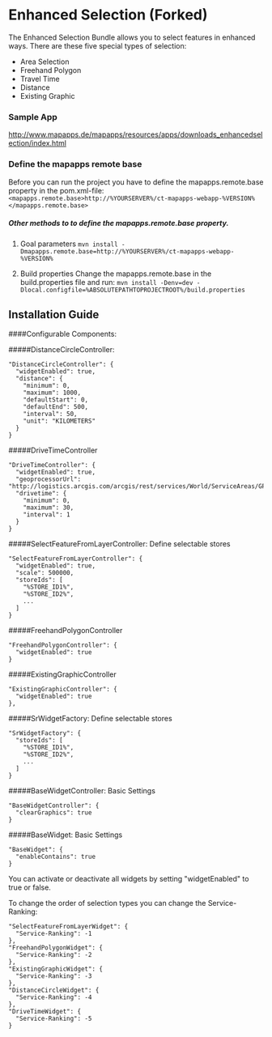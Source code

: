# Enhanced Selection (Forked)

The Enhanced Selection Bundle allows you to select features in enhanced ways. There are these five special types of selection:
- Area Selection
- Freehand Polygon
- Travel Time
- Distance
- Existing Graphic

### Sample App ###
http://www.mapapps.de/mapapps/resources/apps/downloads_enhancedselection/index.html

### Define the mapapps remote base
Before you can run the project you have to define the mapapps.remote.base property in the pom.xml-file:
`<mapapps.remote.base>http://%YOURSERVER%/ct-mapapps-webapp-%VERSION%</mapapps.remote.base>`

##### Other methods to to define the mapapps.remote.base property.
1. Goal parameters
`mvn install -Dmapapps.remote.base=http://%YOURSERVER%/ct-mapapps-webapp-%VERSION%`

2. Build properties
Change the mapapps.remote.base in the build.properties file and run:
`mvn install -Denv=dev -Dlocal.configfile=%ABSOLUTEPATHTOPROJECTROOT%/build.properties`

Installation Guide
------------------
####Configurable Components:

#####DistanceCircleController:
```
"DistanceCircleController": {
  "widgetEnabled": true,
  "distance": {
    "minimum": 0,
    "maximum": 1000,
    "defaultStart": 0,
    "defaultEnd": 500,
    "interval": 50,
    "unit": "KILOMETERS"
  }
}
```
#####DriveTimeController
```
"DriveTimeController": {
  "widgetEnabled": true,
  "geoprocessorUrl": "http://logistics.arcgis.com/arcgis/rest/services/World/ServiceAreas/GPServer/GenerateServiceAreas",
  "drivetime": {
    "minimum": 0,
    "maximum": 30,
    "interval": 1
  }
}
```
#####SelectFeatureFromLayerController:
Define selectable stores
```
"SelectFeatureFromLayerController": {
  "widgetEnabled": true,
  "scale": 500000,
  "storeIds": [
    "%STORE_ID1%",
    "%STORE_ID2%",
    ...
  ]
}
```
#####FreehandPolygonController
```
"FreehandPolygonController": {
  "widgetEnabled": true
}
```
#####ExistingGraphicController
```
"ExistingGraphicController": {
  "widgetEnabled": true
},
```
#####SrWidgetFactory:
Define selectable stores
```
"SrWidgetFactory": {
  "storeIds": [
    "%STORE_ID1%",
    "%STORE_ID2%",
    ...
  ]
}
```
#####BaseWidgetController:
Basic Settings
```
"BaseWidgetController": {
  "clearGraphics": true
}
```
#####BaseWidget:
Basic Settings
```
"BaseWidget": {
  "enableContains": true
}
```

You can activate or deactivate all widgets by setting "widgetEnabled" to true or false.

To change the order of selection types you can change the Service-Ranking:

```
"SelectFeatureFromLayerWidget": {
  "Service-Ranking": -1
},
"FreehandPolygonWidget": {
  "Service-Ranking": -2
},
"ExistingGraphicWidget": {
  "Service-Ranking": -3
},
"DistanceCircleWidget": {
  "Service-Ranking": -4
},
"DriveTimeWidget": {
  "Service-Ranking": -5
}
```
